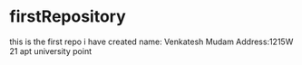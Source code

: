 # firstRepository
this is the first repo i have created
name: Venkatesh Mudam
Address:1215W 21 apt university point
